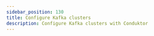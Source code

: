 ```yaml
---
sidebar_position: 130
title: Configure Kafka clusters
description: Configure Kafka clusters with Conduktor
---
```

